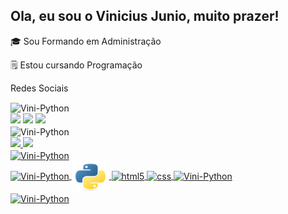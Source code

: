 ## Ola, eu sou o Vinicius Junio, muito prazer!

🎓 Sou Formando em Administração 

🗒️ Estou cursando Programação

Redes Sociais

</div>
  <img align="center" alt="Vini-Python" height="25" width="333" src="https://user-images.githubusercontent.com/74038190/212284158-e840e285-664b-44d7-b79b-e264b5e54825.gif">
</div>
 
<div> 
  <a href="https://instagram.com/marcos.vjv" target="_blank"><img src="https://img.shields.io/badge/-Instagram-%23E4405F?style=for-the-badge&logo=instagram&logoColor=white" target="_blank"></a>
 	<a href="https://www.twitch.tv/viniciusjunioo" target="_blank"><img src="https://img.shields.io/badge/Twitch-9146FF?style=for-the-badge&logo=twitch&logoColor=white" target="_blank"></a>
  <a href="https://discord.gg/NRetmqbB" target="_blank"><img src="https://img.shields.io/badge/Discord-7289DA?style=for-the-badge&logo=discord&logoColor=white" target="_blank"></a>  
</div>

</div>
  <img align="center" alt="Vini-Python" height="25" width="333" src="https://user-images.githubusercontent.com/74038190/212284158-e840e285-664b-44d7-b79b-e264b5e54825.gif">
</div>

<div>
  <a href="https://github.com/viniciusjunio05">
  <img height="180em" src="https://github-readme-stats.vercel.app/api?username=viniciusjunio05&show_icons=true&theme=dark&include_all_commits=true&count_private=true"/>
  <img height="180em" src="https://github-readme-stats.vercel.app/api/top-langs/?username=viniciusjunio05&layout=compact&langs_count=16&theme=dark"/>
</div>

<div>
  <img align="center" alt="Vini-Python" src="https://user-images.githubusercontent.com/74038190/212284100-561aa473-3905-4a80-b561-0d28506553ee.gif">
</div>

<div>
  <img align="center" alt="Vini-Python" height="40" width="50" src="https://user-images.githubusercontent.com/74038190/212284087-bbe7e430-757e-4901-90bf-4cd2ce3e1852.gif">
  <img align="center" alt="Vini-Python" height="50" width="60" src="https://raw.githubusercontent.com/devicons/devicon/master/icons/python/python-original.svg">
  <img align="center" alt="html5" src="https://img.shields.io/badge/HTML5-E34F26?style=for-the-badge&logo=html5&logoColor=white" />
  <img align="center" alt="css" src="https://img.shields.io/badge/CSS3-1572B6?style=for-the-badge&logo=css3&logoColor=white" />
  <img align="center" alt="Vini-Python" height="40" width="50" src="https://user-images.githubusercontent.com/74038190/212284087-bbe7e430-757e-4901-90bf-4cd2ce3e1852.gif">
</div>

<div>
  <img align="center" alt="Vini-Python" src="https://user-images.githubusercontent.com/74038190/212284100-561aa473-3905-4a80-b561-0d28506553ee.gif">
</div>
  
